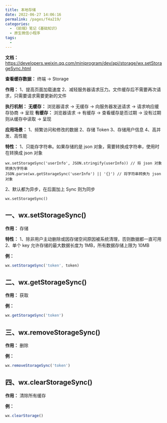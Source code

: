 ```yaml
---
title: 本地存储
date: 2022-06-27 14:06:16
permalink: /pages/f4a219/
categories:
  - 《前端》笔记《基础知识》
  - 原生微信小程序
tags:
  - 
---
```

**文档：** https://developers.weixin.qq.com/miniprogram/dev/api/storage/wx.setStorageSync.html

**查看缓存数据：** 终端 → Storage

**作用：**
  1、提高页面加载速度
  2、减轻服务器请求压力。文件缓存后不需要再次请求，只需要请求需要更新的文件

**执行机制：**
  **无缓存：** 浏览器请求 → 无缓存 → 向服务器发送请求 → 请求响应缓存协商 → 呈现
  **有缓存：** 浏览器请求 → 有缓存 → 查看缓存是否过期 → 没有过期则从缓存中读取 → 呈现

**应用场景：**
  1、频繁访问和修改的数据
  2、存储 Token
  3、存储用户信息
  4、高并发、高性能

**特性：** 
  1、只能存字符串。如果存储的是 json 对象，需要转换成字符串，使用时在转换成 json 对象
  ```
  wx.setStorageSync('userInfo', JSON.stringify(userInfo)) // 将 json 对象转换为字符串
  JSON.parse(wx.getStorageSync('userInfo') || '{}') // 将字符串转换为 json 对象
  ```
  2、默认都为异步，在后面加上 Sync 则为同步
  ```
  wx.setStorageSync()
  ```

## 一、wx.setStorageSync()
  **作用：** 存储

  **特性：**
  1、除非用户主动删除或因存储空间原因被系统清理，否则数据都一直可用
  2、单个 key 允许存储的最大数据长度为 1MB，所有数据存储上限为 10MB

  **例：**
  ```js
  wx.setStorageSync('token', token)
  ```

## 二、wx.getStorageSync()
  **作用：** 获取

  **例：**
  ```js
  wx.getStorageSync('token')
  ```

## 三、wx.removeStorageSync() 
  **作用：** 删除

  **例：**
  ```js
  wx.removeStorageSync('token') 
  ```

## 四、wx.clearStorageSync()
  **作用：** 清除所有缓存

  **例：**
  ```js
  wx.clearStorage()
  ```